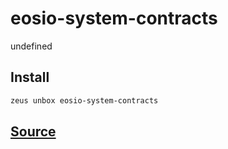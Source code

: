 
eosio-system-contracts
====================


undefined










## Install
```bash
zeus unbox eosio-system-contracts
```












## [Source](https://github.com/liquidapps-io/zeus-sdk/tree/master/boxes/groups/eos-sdk/eosio-system-contracts)